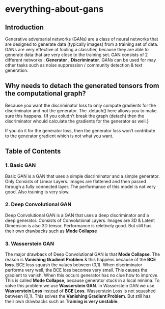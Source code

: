 # everything-about-gans

## Introduction
Generative adversarial networks (GANs) are a class of neural networks that are designed to generate data (typically images) from a training set of data. GANs are very effective at fooling a classifier, because they are able to generate data that are very close to the training set. GAN consists of 2 different networks ; **Generator** , **Discriminator**. GANs can be used for may other tasks such as noise suppression / community detection & text generation.

## Why needs to detach the generated tensors from the computational graph?

Because you want the discriminator loss to only compute gradients for the discriminator and not the generator.
The .detach() here allows you to make sure this happens. {If you coludn't break the graph (detach) then the discriminator
whould calculate the gradients for the generator as well.}

If you do it for the generator loss, then the generator loss won’t contribute to the generator gradient which is not what you want.

## Table of Contents

### 1. Basic GAN

Basic GAN is a GAN that uses a simple discriminator and a simple generator. Only Consists of Linear Layers. Images are flattened and then passed through a fully connected layer. The performance of this model is not very good. Also training is very slow.

### 2. Deep Convolutional GAN

Deep Convolutional GAN is a GAN that uses a deep discriminator and a deep generator. Consists of Convolutional Layers. Images are 3D & Latent Dimension is also 3D tensor. Performance is reletively good. But still has their own drawbacks such as **Mode Collapse**

### 3. Wasserstein GAN

The major drawback of Deep Convolutional GAN is that **Mode Collapse**. The reason is **Vanishing Gradient Problem** & this happens because of the **BCE loss**. BCE loss squash the values between (0,1). When discriminator performs very well, the BCE loss becomes very small. This causes the gradient to vanish. When this occurs generator has no clue how to improve. This is called **Mode Collapse**, because generator stuck in a local minima. To solve this problem we use **Wasserstein GAN**. In Wasserstein GAN we use **Wasserstein Loss** instead of **BCE Loss**. Wasserstein Loss is not squashed between (0,1). This solves the **Vanishing Gradient Problem**. But still has their own drawbacks such as **Training is very unstable**.
